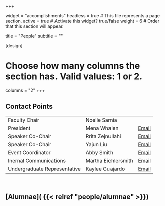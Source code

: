 +++

widget = "accomplishments"
headless = true  # This file represents a page section.
active = true  # Activate this widget? true/false
weight = 6  # Order that this section will appear.

title = "People"
subtitle = ""

[design]
  # Choose how many columns the section has. Valid values: 1 or 2.
  columns = "2"
+++

## Contact Points  

<!-- html table generated in R 3.6.1 by xtable 1.8-4 package -->
<!-- Sun Mar 15 12:36:02 2020 -->
<table >
  <tr> <td> Faculty Chair </td> <td> Noelle Samia </td> <td>  </td> </tr>
  <tr> <td> President </td> <td> Mena Whalen </td> <td> <a href='mailto:mcwhalen@u.northwestern.edu'>Email</a> </td> </tr>
  <tr> <td> Speaker Co-Chair </td> <td> Rrita Zejnullahi </td> <td> <a href='mailto:RritaZejnullahi2020@u.northwestern.edu'>Email</a> </td> </tr>
  <tr> <td> Speaker Co-Chair </td> <td> Yajun Liu </td> <td> <a href='mailto:YajunLiu2022@u.northwestern.edu'>Email</a> </td> </tr>
  <tr> <td> Event Coordinator </td> <td> Abby Smith </td> <td> <a href='mailto:als1@u.northwestern.edu'>Email</a> </td> </tr>
  <tr> <td> Inernal Communications </td> <td> Martha Eichlersmith </td> <td> <a href='mailto:mareichler@u.northwestern.edu'>Email</a> </td> </tr>
  <tr> <td> Undergraduate Representative </td> <td> Kaylee Guajardo </td> <td> <a href='mailto:kayleeguajardo2020@u.northwestern.edu'>Email</a> </td> </tr>
   </table>

<br>

## [Alumnae]( {{< relref "people/alumnae" >}})

